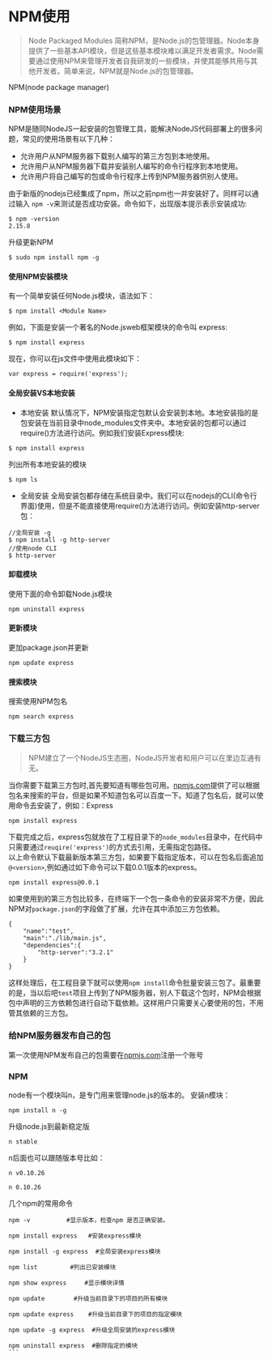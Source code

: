 # NPM使用
> Node Packaged Modules 简称NPM，是Node.js的包管理器。Node本身提供了一些基本API模块，但是这些基本模块难以满足开发者需求。Node需要通过使用NPM来管理开发者自我研发的一些模块，并使其能够共用与其他开发者。简单来说，NPM就是Node.js的包管理器。

NPM(node package manager)
### NPM使用场景
NPM是随同NodeJS一起安装的包管理工具，能解决NodeJS代码部署上的很多问题，常见的使用场景有以下几种：
- 允许用户从NPM服务器下载别人编写的第三方包到本地使用。
- 允许用户从NPM服务器下载并安装别人编写的命令行程序到本地使用。
- 允许用户将自己编写的包或命令行程序上传到NPM服务器供别人使用。

由于新版的nodejs已经集成了npm，所以之前npm也一并安装好了。同样可以通过输入 `npm -v`来测试是否成功安装。命令如下，出现版本提示表示安装成功:
```
$ npm -version
2.15.8
```
升级更新NPM
```
$ sudo npm install npm -g
```

#### 使用NPM安装模块
有一个简单安装任何Node.js模块，语法如下：
```
$ npm install <Module Name>
```
例如，下面是安装一个著名的Node.jsweb框架模块的命令叫 express:
```
$ npm install express
```
现在，你可以在js文件中使用此模块如下：
```
var express = require('express');
```
#### 全局安装VS本地安装
- 本地安装
默认情况下，NPM安装指定包默认会安装到本地。本地安装指的是包安装在当前目录中node_modules文件夹中。本地安装的包都可以通过require()方法进行访问。例如我们安装Express模块:
```
$ npm install express
```
列出所有本地安装的模块
```
$ npm ls
```

- 全局安装
全局安装包都存储在系统目录中。我们可以在nodejs的CLI(命令行界面)使用，但是不能直接使用require()方法进行访问。例如安装http-server包：
```
//全局安装 -g
$ npm install -g http-server
//使用node CLI  
$ http-server
```

#### 卸载模块
使用下面的命令卸载Node.js模块
```
npm uninstall express
```
#### 更新模块
更加package.json并更新
```
npm update express
```
#### 搜索模块
搜索使用NPM包名
```
npm search express
```
### 下载三方包
> NPM建立了一个NodeJS生态圈，NodeJS开发者和用户可以在里边互通有无。

当你需要下载第三方包时,首先要知道有哪些包可用。[npmjs.com](https://www.npmjs.com)提供了可以根据包名来搜索的平台，但是如果不知道包名可以百度一下。知道了包名后，就可以使用命令去安装了，例如：Express
```
npm install express
```
下载完成之后，express包就放在了工程目录下的`node_modules`目录中，在代码中只需要通过`reuqire('express')`的方式去引用，无需指定包路径。  
以上命令默认下载最新版本第三方包，如果要下载指定版本，可以在包名后面追加`@<version>`,例如通过如下命令可以下载0.0.1版本的express。
```
npm install express@0.0.1
```
如果使用到的第三方包比较多，在终端下一个包一条命令的安装非常不方便，因此NPM对`package.json`的字段做了扩展，允许在其中添加三方包依赖。
```
{
    "name":"test",
    "main":"./lib/main.js",
    "dependencies":{
        "http-server":"3.2.1"
    }
}
```
这样处理后，在工程目录下就可以使用`npm install`命令批量安装三包了。最重要的是，当以后吧`test`项目上传到了NPM服务器，别人下载这个包时，NPM会根据包中声明的三方依赖包进行自动下载依赖。这样用户只需要关心要使用的包，不用管其依赖的三方包。

### 给NPM服务器发布自己的包
第一次使用NPM发布自己的包需要在[npmjs.com](https://www.npmjs.com)注册一个账号


### NPM
node有一个模块叫n，是专门用来管理node.js的版本的。
安装n模块：
```
npm install n -g
```
升级node.js到最新稳定版
```
n stable
```
n后面也可以跟随版本号比如：
```
n v0.10.26

n 0.10.26
```

几个npm的常用命令
````
npm -v          #显示版本，检查npm 是否正确安装。

npm install express   #安装express模块

npm install -g express  #全局安装express模块

npm list         #列出已安装模块

npm show express     #显示模块详情

npm update        #升级当前目录下的项目的所有模块

npm update express    #升级当前目录下的项目的指定模块

npm update -g express  #升级全局安装的express模块

npm uninstall express  #删除指定的模块
```
